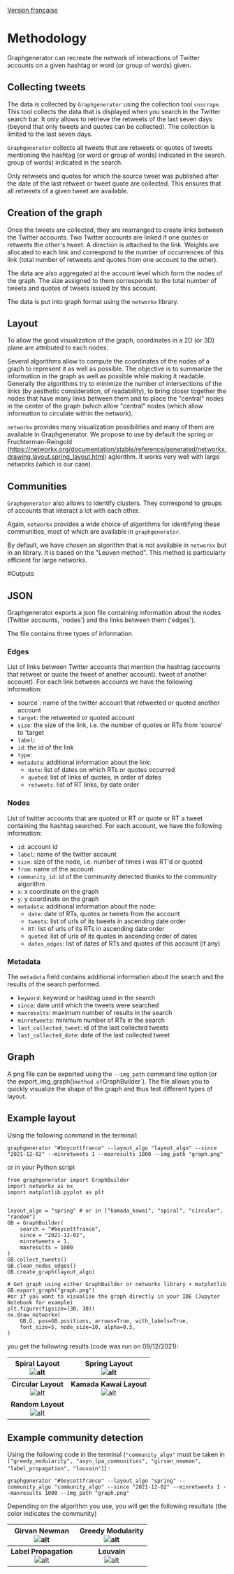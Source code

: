 [Version française](./explanation_fr.md)

# Methodology

Graphgenerator can recreate the network of interactions of Twitter accounts on a given hashtag or word (or group of words) 
given. 

## Collecting tweets

The data is collected by `Graphgenerator` using the collection tool `snscrape`. This tool collects the data
that is displayed when you search in the Twitter search bar. It only allows to retrieve 
the retweets of the last seven days (beyond that only tweets and quotes can be collected). The 
collection is limited to the last seven days.

`Graphgenerator` collects all tweets that are retweets or quotes of tweets mentioning the hashtag 
(or word or group of words) indicated in the search. 
group of words) indicated in the search.

Only retweets and quotes for which the source tweet was published after the date of the last retweet or 
tweet quote are collected. This ensures that all retweets of a given tweet are available. 

## Creation of the graph

Once the tweets are collected, they are rearranged to create links between the Twitter accounts.
Two Twitter accounts are linked if one quotes or retweets the other's tweet. A direction is attached 
to the link. Weights are allocated to each link and correspond to the number of occurrences of this link (total number of retweets and 
quotes from one account to the other). 

The data are also aggregated at the account level which form the nodes of the graph. The size assigned to them 
corresponds to the total number of tweets and quotes of tweets issued by this account.

The data is put into graph format using the `networkx` library.

## Layout

To allow the good visualization of the graph, coordinates in a 2D (or 3D) plane are attributed to each 
nodes.

Several algorithms allow to compute the coordinates of the nodes of a graph to represent it as well as possible. 
The objective is to summarize the information in the graph as well as possible while making it readable. 
Generally the algorithms try to minimize the number of intersections of the links (by aesthetic consideration, 
of readability), to bring closer together the nodes that have many links between them and to place the "central" nodes in the center of the graph (which allow
"central" nodes (which allow information to circulate within the network).

`networkx` provides many visualization possibilities and many of them are available in Graphgenerator. 
We propose to use by default the spring or Fruchterman-Reingold (https://networkx.org/documentation/stable/reference/generated/networkx.drawing.layout.spring_layout.html) aglorithm.
It works very well with large networks (which is our case).

## Communities

`Graphgenerator` also allows to identify clusters. They correspond to groups of accounts that interact 
a lot with each other. 

Again, `networkx` provides a wide choice of algorithms for identifying these communities, most of which are 
available in `graphgenerator`. 

By default, we have chosen an algorithm that is not available in `networkx` but in an 
library. It is based on the "Leuven method". This method is particularly efficient for large networks.

#Outputs

## JSON

Graphgenerator exports a json file containing information about the nodes (Twitter accounts, 'nodes') and the links between them ('edges'). 

The file contains three types of information

### Edges

List of links between Twitter accounts that mention the hashtag (accounts that retweet or quote the tweet of another account). 
tweet of another account). For each link between accounts we have the following information: 
- source`: name of the twitter account that retweeted or quoted another account
- `target`: the retweeted or quoted account
- `size`: the size of the link, i.e. the number of quotes or RTs from 'source' to 'target
- `label`:
- `id`: the id of the link
- `type`:
- `metadata`: additional information about the link:
  - `date`: list of dates on which RTs or quotes occurred
  - `quoted`: list of links of quotes, in order of dates
  - `retweets`: list of RT links, by date order

### Nodes

List of twitter accounts that are quoted or RT or quote or RT a tweet containing the hashtag 
searched. For each account, we have the following information:
- `id`: account id
- `label`: name of the twitter account
- `size`: size of the node, i.e. number of times i was RT'd or quoted
- `from`: name of the account
- `community_id`: id of the community detected thanks to the community algorithm
- `x`: x coordinate on the graph
- `y`: y coordinate on the graph
- `metadata`: additional information about the node:
  - `date`: date of RTs, quotes or tweets from the account
  - `tweets`: list of urls of its tweets in ascending date order
  - `RT`: list of urls of its RTs in ascending date order
  - `quoted`: list of urls of its quotes in ascending order of dates
  - `dates_edges`: list of dates of RTs and quotes of this account (if any)

### Metadata

The `metadata` field contains additional information about the search and the results of the search performed.
- `keyword`: keyword or hashtag used in the search
- `since`: date until which the tweets were searched
- `maxresults`: maximum number of results in the search
- `minretweets`: minimum number of RTs in the search
- `last_collected_tweet`: id of the last collected tweets
- `last_collected_date`: date of the last collected tweet

## Graph

A png file can be exported using the `--img_path` command line option (or the 
export_img_graph()` method of `GraphBuilder`).
The file allows you to quickly visualize the shape of the graph and thus test different types of layout.


## Example layout

Using the following command in the terminal:
```commandline
graphgenerator "#boycottfrance" --layout_algo "layout_algo" --since "2021-12-02" --minretweets 1 --maxresults 1000 --img_path "graph.png"
```
or in your Python script

```commandline
from graphgenerator import GraphBuilder
import networkx as nx
import matplotlib.pyplot as plt


layout_algo = "spring" # or in ["kamada_kawai", "spiral", "circular", "random"]
GB = GraphBuilder(
    search = "#boycottfrance",
    since = "2021-12-02",
    minretweets = 1,
    maxresults = 1000
)
GB.collect_tweets()
GB.clean_nodes_edges()
GB.create_graph(layout_algo)

# Get graph using either GraphBuilder or networkx library + matplotlib  
GB.export_graph("graph.png") 
#or if you want to visualise the graph directly in your IDE (Jupyter Notebook for example)
plt.figure(figsize=(30, 30))
nx.draw_networkx(
    GB.G, pos=GB.positions, arrows=True, with_labels=True, 
    font_size=5, node_size=10, alpha=0.5,
) 

```

you  get the following results (code was run on 09/12/2021):

|      Spiral Layout <br/>![alt](./img/%23boycottfrance_20211209_graph_spiral.png "Spiral")       |          Spring Layout <br/>![alt](./img/%23boycottfrance_20211209_graph_spring.png "Spring")           |
|:-----------------------------------------------------------------------------------------------:|:-------------------------------------------------------------------------------------------------------:|
| **Circular Layout** <br/> ![alt](./img/%23boycottfrance_20211209_graph_circular.png "Circular") | **Kamada Kawai Layout** <br/> ![alt](./img/%23boycottfrance_20211209_graph_kamada_kawai.png "Kamada Kawai") |
|      **Random Layout** <br/> ![alt](./img/%23boycottfrance_20211209_graph_random.png "Random")      |                                                                                                         


## Example community detection 

Using the following code in the terminal (`"community_algo"` must be taken in  
`["greedy_modularity", "asyn_lpa_communities", "girvan_newman", "label_propagation", "louvain"]`) :
```commandline
graphgenerator "#boycottfrance" --layout_algo "spring" --community_algo "community_algo" --since "2021-12-02" --minretweets 1 --maxresults 1000 --img_path "graph.png"
```
Depending on the algorithm you use, you will get the following resultats (the color indicates the community)

|         Girvan Newman <br/>![alt](./img/%23boycottfrance_20211209_graph_spring_girvan_newman.png "Girvan Newmann")         | Greedy Modularity <br/>![alt](./img/%23boycottfrance_20211209_graph_spring_greedy_modularity.png "Greedy modularity") |
|:--------------------------------------------------------------------------------------------------------------------------:|:---------------------------------------------------------------------------------------------------------------------:|
| **Label Propagation** <br/> ![alt](./img/%23boycottfrance_20211209_graph_spring_label_propagation.png "Label Propagation") |             **Louvain** <br/> ![alt](./img/%23boycottfrance_20211209_graph_spring_louvain.png "Louvain")              |
